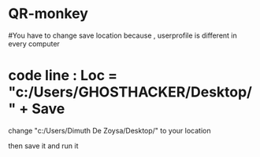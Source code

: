 # QR-monkey

#You have to change save location because , 
 userprofile is different in every computer
 
 # code line : Loc = "c:/Users/GHOSTHACKER/Desktop/" + Save
 
 change "c:/Users/Dimuth De Zoysa/Desktop/" to your location 
 
 then save it and run it
